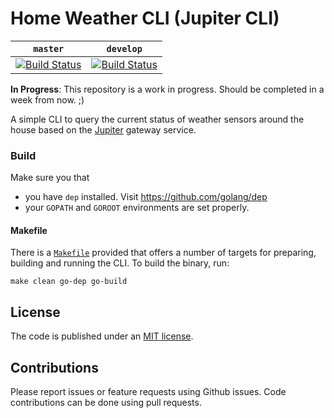 # Home Weather CLI (Jupiter CLI)

 `master`   | `develop`     |
| ---------- | --------------|
| [![Build Status](https://travis-ci.org/home-IoT/home-weather.svg?branch=master)](https://travis-ci.org/home-IoT/home-weather) | [![Build Status](https://travis-ci.org/home-IoT/home-weather.svg?branch=develop)](https://travis-ci.org/home-IoT/home-weather) |

**In Progress**: This repository is a work in progress. Should be completed in a week from now. ;)

A simple CLI to query the current status of weather sensors around the house based on the 
[Jupiter](https://github.com/home-IoT/jupiter) gateway service.

### Build 

Make sure you that
* you have `dep` installed. Visit https://github.com/golang/dep 
* your `GOPATH` and `GOROOT` environments are set properly.

#### Makefile
There is a [`Makefile`](Makefile) provided that offers a number of targets for preparing, building and running the CLI. To build the binary, run:
```
make clean go-dep go-build
```

## License
The code is published under an [MIT license](LICENSE.md). 

## Contributions
Please report issues or feature requests using Github issues. Code contributions can be done using pull requests. 
